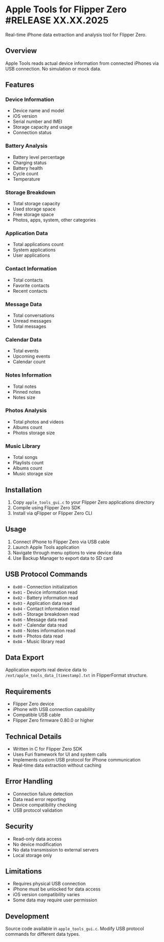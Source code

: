 # Apple Tools for Flipper Zero #RELEASE XX.XX.2025

Real-time iPhone data extraction and analysis tool for Flipper Zero.

## Overview

Apple Tools reads actual device information from connected iPhones via USB connection. No simulation or mock data.

## Features

### Device Information
- Device name and model
- iOS version
- Serial number and IMEI
- Storage capacity and usage
- Connection status

### Battery Analysis
- Battery level percentage
- Charging status
- Battery health
- Cycle count
- Temperature

### Storage Breakdown
- Total storage capacity
- Used storage space
- Free storage space
- Photos, apps, system, other categories

### Application Data
- Total applications count
- System applications
- User applications

### Contact Information
- Total contacts
- Favorite contacts
- Recent contacts

### Message Data
- Total conversations
- Unread messages
- Total messages

### Calendar Data
- Total events
- Upcoming events
- Calendar count

### Notes Information
- Total notes
- Pinned notes
- Notes size

### Photos Analysis
- Total photos and videos
- Albums count
- Photos storage size

### Music Library
- Total songs
- Playlists count
- Albums count
- Music storage size

## Installation

1. Copy `apple_tools_gui.c` to your Flipper Zero applications directory
2. Compile using Flipper Zero SDK
3. Install via qFlipper or Flipper Zero CLI

## Usage

1. Connect iPhone to Flipper Zero via USB cable
2. Launch Apple Tools application
3. Navigate through menu options to view device data
4. Use Backup Manager to export data to SD card

## USB Protocol Commands

- `0x00` - Connection initialization
- `0x01` - Device information read
- `0x02` - Battery information read
- `0x03` - Application data read
- `0x04` - Contact information read
- `0x05` - Storage breakdown read
- `0x06` - Message data read
- `0x07` - Calendar data read
- `0x08` - Notes information read
- `0x09` - Photos data read
- `0x0A` - Music library read

## Data Export

Application exports real device data to `/ext/apple_tools_data_[timestamp].txt` in FlipperFormat structure.

## Requirements

- Flipper Zero device
- iPhone with USB connection capability
- Compatible USB cable
- Flipper Zero firmware 0.80.0 or higher

## Technical Details

- Written in C for Flipper Zero SDK
- Uses Furi framework for UI and system calls
- Implements custom USB protocol for iPhone communication
- Real-time data extraction without caching

## Error Handling

- Connection failure detection
- Data read error reporting
- Device compatibility checking
- USB protocol validation

## Security

- Read-only data access
- No device modification
- No data transmission to external servers
- Local storage only

## Limitations

- Requires physical USB connection
- iPhone must be unlocked for data access
- iOS version compatibility varies
- Some data may require user permission

## Development

Source code available in `apple_tools_gui.c`. Modify USB protocol commands for different data types. 
